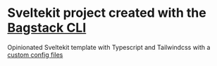 # Sveltekit project created with the [Bagstack CLI](https://github.com/robin4a4/bagstack-cli)

Opinionated Sveltekit template with Typescript and Tailwindcss with a [custom config files](https://github.com/robin4a4/tailwind-config)
